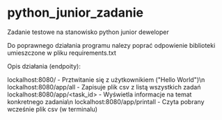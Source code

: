 # python_junior_zadanie
Zadanie testowe na stanowisko python junior deweloper

Do poprawnego działania programu nalezy poprać odpowienie biblioteki umieszczone w pliku requirements.txt

Opis działania (endpoity):

lockalhost:8080/  - Prztwitanie się z użytkownikiem ("Hello World")\n
lockalhost:8080/app/all - Zapisuje plik csv z listą wszystkich zadań
lockalhost:8080/app/<task_id>  - Wyświetla informacje na temat konkretnego zadania\n
lockalhost:8080/app/printall  - Czyta pobrany wcześnie plik csv (w terminalu)
